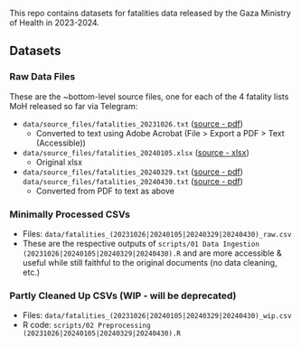 This repo contains datasets for fatalities data released by the Gaza Ministry of Health in 2023-2024.

## Datasets 

### Raw Data Files
These are the ~bottom-level source files, one for each of the 4 fatality lists MoH released so far via Telegram:
- `data/source_files/fatalities_20231026.txt` ([source - pdf](https://t.me/MOHMediaGaza/4300))
    - Converted to text using Adobe Acrobat (File > Export a PDF > Text (Accessible))
- `data/source_files/fatalities_20240105.xlsx` ([source - xlsx](https://t.me/MOHMediaGaza/4740))
    - Original xlsx
- `data/source_files/fatalities_20240329.txt` ([source - pdf](https://t.me/MOHMediaGaza/5261))
`data/source_files/fatalities_20240430.txt` ([source - pdf](https://t.me/MOHMediaGaza/5405))
    - Converted from PDF to text as above

### Minimally Processed CSVs
- Files: `data/fatalities_(20231026|20240105|20240329|20240430)_raw.csv` 
- These are the respective outputs of `scripts/01 Data Ingestion (20231026|20240105|20240329|20240430).R` and are more accessible & useful while still faithful to the original documents (no data cleaning, etc.)

### Partly Cleaned Up CSVs (WIP - will be deprecated)
- Files: `data/fatalities_(20231026|20240105|20240329|20240430)_wip.csv`
- R code: `scripts/02 Preprocessing (20231026|20240105|20240329|20240430).R`
